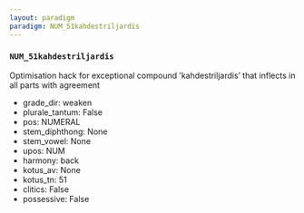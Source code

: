 ```yaml
---
layout: paradigm
paradigm: NUM_51kahdestriljardis
---
```

### ` NUM_51kahdestriljardis `

Optimisation hack for exceptional compound ’kahdestriljardis’ that inflects in all parts with agreement
* grade_dir: weaken
* plurale_tantum: False
* pos: NUMERAL
* stem_diphthong: None
* stem_vowel: None
* upos: NUM
* harmony: back
* kotus_av: None
* kotus_tn: 51
* clitics: False
* possessive: False
